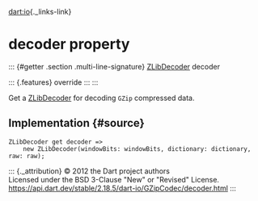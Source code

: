 [dart:io](../../dart-io/dart-io-library){._links-link}

decoder property
================

::: {#getter .section .multi-line-signature}
[ZLibDecoder](../zlibdecoder-class) decoder

::: {.features}
override
:::
:::

Get a [ZLibDecoder](../zlibdecoder-class) for decoding `GZip` compressed
data.

Implementation {#source}
--------------

``` {.language-dart data-language="dart"}
ZLibDecoder get decoder =>
    new ZLibDecoder(windowBits: windowBits, dictionary: dictionary, raw: raw);
```

::: {._attribution}
© 2012 the Dart project authors\
Licensed under the BSD 3-Clause \"New\" or \"Revised\" License.\
<https://api.dart.dev/stable/2.18.5/dart-io/GZipCodec/decoder.html>
:::
